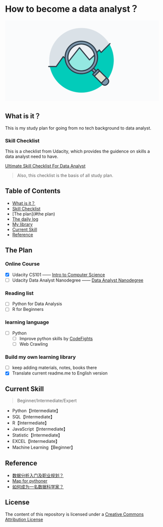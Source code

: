 # How to become a data analyst？
![Become a data analyst!](extras/Data-Analyst.png)

## What is it？
This is my study plan for going from no tech background to data analyst.

### Skill Checklist
This is a checklist from Udacity, which provides the guidence on skills a data analyst need to have.

[Ultimate Skill Checklist For Data Analyst](skillchecklist.md)

> Also, this checklist is the basis of all study plan.

## Table of Contents
- [What is it？](#what-is-it)
- [Skill Checklist](skillchecklist.md)
- [The plan](#the plan)
- [The daily log](dailylog.md)
- [My library](https://github.com/clarkyu2016/Become-a-Data-Analyst/tree/master/library)
- [Current Skill](#current-skill)
- [Reference](#reference)



## The Plan

### Online Course
  - [x] Udacity CS101 —— [Intro to Computer Science](https://www.udacity.com/course/intro-to-computer-science--cs101)
  - [ ] Udacity Data Analyst Nanodegree —— [Data Analyst Nanodegree](https://www.udacity.com/course/data-analyst-nanodegree--nd002)

### Reading list
  - [ ] Python for Data Analysis
  - [ ] R for Beginners

### learning language
  - [ ] Python
    - [ ] Improve python skills by [CodeFights](https://codefights.com/)
    - [ ] Web Crawling

### Build my own learning library
  - [ ] keep adding materials, notes, books there
  - [x] Translate current readme.me to English version

## Current Skill
> Beginner/Intermediate/Expert

- Python【Intermediate】
- SQL【Intermediate】
- R【Intermediate】
- JavaScript【Intermediate】
- Statistic【Intermediate】
- EXCEL【Intermediate】
- Machine Learning【Beginner】


## Reference

- [数据分析入门及职业规划？](https://www.zhihu.com/question/28945531)
- [Map for pythoner](https://github.com/hhstore/v2coder/tree/master/Pythoner)
- [如何成为一名数据科学家？](https://www.zhihu.com/question/21592677/answer/144961228)


## License

The content of this repository is licensed under a
[Creative Commons Attribution License](http://creativecommons.org/licenses/by/3.0/us/)
